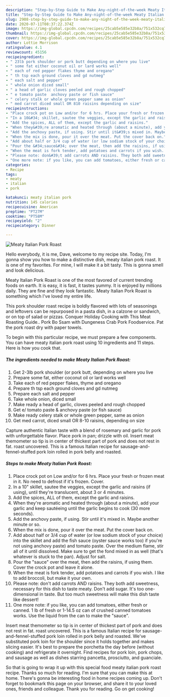```yaml
---
description: "Step-by-Step Guide to Make Any-night-of-the-week Meaty Italian Pork Roast"
title: "Step-by-Step Guide to Make Any-night-of-the-week Meaty Italian Pork Roast"
slug: 2908-step-by-step-guide-to-make-any-night-of-the-week-meaty-italian-pork-roast
date: 2020-07-11T08:37:22.374Z
image: https://img-global.cpcdn.com/recipes/25cab5e585e32b8a/751x532cq70/meaty-italian-pork-roast-recipe-main-photo.jpg
thumbnail: https://img-global.cpcdn.com/recipes/25cab5e585e32b8a/751x532cq70/meaty-italian-pork-roast-recipe-main-photo.jpg
cover: https://img-global.cpcdn.com/recipes/25cab5e585e32b8a/751x532cq70/meaty-italian-pork-roast-recipe-main-photo.jpg
author: Lottie Morrison
ratingvalue: 4.1
reviewcount: 45156
recipeingredient:
- " 23lb pork shoulder or pork butt depending on where you live"
- " some fat either coconut oil or lard works well"
- " each of red pepper flakes thyme and oregano"
- " th tsp each ground cloves and gd nutmeg"
- " each salt and pepper"
- " whole onion diced small"
- " a head of garlic cloves peeled and rough chopped"
- " e tomato paste  anchovy paste or fish sauce"
- " celery stalk or whole green pepper same as onion"
- " med carrot diced small OR 810 raisins depending on size"
recipeinstructions:
- "Place crock pot on Low and/or for 6 hrs. Place your fresh or frozen meat in it. No need to defrost if it&#39;s frozen. Cover."
- "In a 10&#34; skillet, sautee the veggies, except the garlic and raisins (if using), until they&#39;re translucent, about 3 or 4 minutes."
- "Add the spices, ALL of them, except the garlic and raisins."
- "When they&#39;re aromatic and heated through (about a minute), add your garlic and keep sautéeing until the garlic begins to cook (30 more seconds)."
- "Add the anchovy paste, if using. Stir until it&#39;s mixed in. Maybe another minute or so."
- "When the mix is done, pour it over the meat. Put the cover back on."
- "Add about half or 3/4 cup of water (or low sodium stock of your choice) into the skillet and add the fish sauce (oyster sauce works too) if you&#39;re not using anchovy paste) and tomato paste. Over the medium flame, stir all of it until dissolved. Make sure to get the fond mixed in as well (that&#39;s whatever is stuck to the pan). Adjust for salt."
- "Pour the &#34;sauce&#34; over the meat, then add the raisins, if using them. Cover the crock pot and leave it alone."
- "When the meat is fork tender, add potatoes and carrots if you wish. I like to add broccoli, but make it your own."
- "Please note: don&#39;t add carrots AND raisins. They both add sweetness, necessary for this dish to taste meaty. Don&#39;t add sugar. It&#39;s too one-dimensional in taste. But too much sweetness will make this dish taste like dessert!"
- "One more note: if you like, you can add tomatoes, either fresh or canned. 1 lb of fresh or 1-14.5 oz can of crushed canned tomatoes works. Use the liquid from the can to make the &#34;sauce&#34;."
categories:
- Recipe
tags:
- meaty
- italian
- pork

katakunci: meaty italian pork 
nutrition: 145 calories
recipecuisine: American
preptime: "PT27M"
cooktime: "PT58M"
recipeyield: "2"
recipecategory: Dinner

---
```



![Meaty Italian Pork Roast](https://img-global.cpcdn.com/recipes/25cab5e585e32b8a/751x532cq70/meaty-italian-pork-roast-recipe-main-photo.jpg)

Hello everybody, it is me, Dave, welcome to my recipe site. Today, I'm gonna show you how to make a distinctive dish, meaty italian pork roast. It is one of my favorites. For mine, I will make it a bit tasty. This is gonna smell and look delicious.

Meaty Italian Pork Roast is one of the most favored of current trending foods on earth. It is easy, it is fast, it tastes yummy. It is enjoyed by millions daily. They are fine and they look fantastic. Meaty Italian Pork Roast is something which I've loved my entire life.

This pork shoulder roast recipe is boldly flavored with lots of seasonings and leftovers can be repurposed in a pasta dish, in a calzone or sandwich, or on top of salad or pizzas. Conquer Holiday Cooking with This Meat Roasting Guide.. Pork Bo Ssam with Dungeness Crab Pork Foodservice. Pat the pork roast dry with paper towels.


To begin with this particular recipe, we must prepare a few components. You can have meaty italian pork roast using 10 ingredients and 11 steps. Here is how you cook that.

<!--inarticleads1-->

##### The ingredients needed to make Meaty Italian Pork Roast:

1. Get  2-3lb pork shoulder (or pork butt, depending on where you live
1. Prepare  some fat, either coconut oil or lard works well
1. Take  each of red pepper flakes, thyme and oregano
1. Prepare  th tsp each ground cloves and gd nutmeg
1. Prepare  each salt and pepper
1. Take  whole onion, diced small
1. Make ready  a head of garlic, cloves peeled and rough chopped
1. Get  e/ tomato paste &amp; anchovy paste (or fish sauce)
1. Make ready  celery stalk or whole green pepper, same as onion
1. Get  med carrot, diced small OR 8-10 raisins, depending on size


Capture authentic Italian taste with a blend of rosemary and garlic for pork with unforgettable flavor. Place pork in pan; drizzle with oil. Insert meat themometer so tip is in center of thickest part of pork and does not rest in fat. roast uncovered. This is a famous Italian recipe for sausage-and-fennel-stuffed pork loin rolled in pork belly and roasted. 

<!--inarticleads2-->

##### Steps to make Meaty Italian Pork Roast:

1. Place crock pot on Low and/or for 6 hrs. Place your fresh or frozen meat in it. No need to defrost if it&#39;s frozen. Cover.
1. In a 10&#34; skillet, sautee the veggies, except the garlic and raisins (if using), until they&#39;re translucent, about 3 or 4 minutes.
1. Add the spices, ALL of them, except the garlic and raisins.
1. When they&#39;re aromatic and heated through (about a minute), add your garlic and keep sautéeing until the garlic begins to cook (30 more seconds).
1. Add the anchovy paste, if using. Stir until it&#39;s mixed in. Maybe another minute or so.
1. When the mix is done, pour it over the meat. Put the cover back on.
1. Add about half or 3/4 cup of water (or low sodium stock of your choice) into the skillet and add the fish sauce (oyster sauce works too) if you&#39;re not using anchovy paste) and tomato paste. Over the medium flame, stir all of it until dissolved. Make sure to get the fond mixed in as well (that&#39;s whatever is stuck to the pan). Adjust for salt.
1. Pour the &#34;sauce&#34; over the meat, then add the raisins, if using them. Cover the crock pot and leave it alone.
1. When the meat is fork tender, add potatoes and carrots if you wish. I like to add broccoli, but make it your own.
1. Please note: don&#39;t add carrots AND raisins. They both add sweetness, necessary for this dish to taste meaty. Don&#39;t add sugar. It&#39;s too one-dimensional in taste. But too much sweetness will make this dish taste like dessert!
1. One more note: if you like, you can add tomatoes, either fresh or canned. 1 lb of fresh or 1-14.5 oz can of crushed canned tomatoes works. Use the liquid from the can to make the &#34;sauce&#34;.


Insert meat themometer so tip is in center of thickest part of pork and does not rest in fat. roast uncovered. This is a famous Italian recipe for sausage-and-fennel-stuffed pork loin rolled in pork belly and roasted. We&#39;ve substituted pork loin for the shoulder since it holds together and makes slicing easier. It&#39;s best to prepare the porchetta the day before (without cooking) and refrigerate it overnight. Find recipes for pork loin, pork chops, and sausage as well as dishes starring pancetta, prosciutto, and guanciale. 

So that is going to wrap it up with this special food meaty italian pork roast recipe. Thanks so much for reading. I'm sure that you can make this at home. There's gonna be interesting food in home recipes coming up. Don't forget to bookmark this page on your browser, and share it to your loved ones, friends and colleague. Thank you for reading. Go on get cooking!
